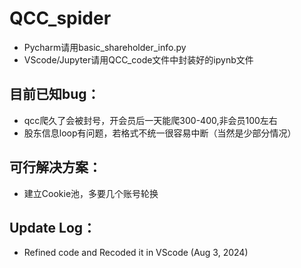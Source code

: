 # QCC_spider

- Pycharm请用basic_shareholder_info.py
- VScode/Jupyter请用QCC_code文件中封装好的ipynb文件

## 目前已知bug：
- qcc爬久了会被封号，开会员后一天能爬300-400,非会员100左右
- 股东信息loop有问题，若格式不统一很容易中断（当然是少部分情况）


## 可行解决方案：
- 建立Cookie池，多要几个账号轮换
  
## Update Log：

- Refined code and Recoded it in VScode (Aug 3, 2024)
